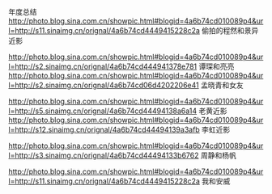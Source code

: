 年度总结
http://photo.blog.sina.com.cn/showpic.html#blogid=4a6b74cd010089p4&url=http://s11.sinaimg.cn/orignal/4a6b74cd4449415228c2a
偷拍的程然和景异近影
 
http://photo.blog.sina.com.cn/showpic.html#blogid=4a6b74cd010089p4&url=http://s2.sinaimg.cn/orignal/4a6b74cd444941378e781
谭琛和亮亮
http://photo.blog.sina.com.cn/showpic.html#blogid=4a6b74cd010089p4&url=http://s2.sinaimg.cn/orignal/4a6b74cd06d4202206e41
孟晓青和女友
 
http://photo.blog.sina.com.cn/showpic.html#blogid=4a6b74cd010089p4&url=http://s5.sinaimg.cn/orignal/4a6b74cd44494138a6a14
老黄近影
http://photo.blog.sina.com.cn/showpic.html#blogid=4a6b74cd010089p4&url=http://s12.sinaimg.cn/orignal/4a6b74cd44494139a3afb
李虹近影
 
http://photo.blog.sina.com.cn/showpic.html#blogid=4a6b74cd010089p4&url=http://s3.sinaimg.cn/orignal/4a6b74cd44494133b6762
周静和杨帆
 
http://photo.blog.sina.com.cn/showpic.html#blogid=4a6b74cd010089p4&url=http://s11.sinaimg.cn/orignal/4a6b74cd4449415228c2a
我和安威
 
 
 
